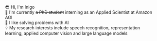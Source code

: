 😎 Hi, I'm Inigo  
🏫 I'm currently ~~a PhD student~~ interning as an Applied Scientist at Amazon AGI \
🤖 I like solving problems with AI \
💡 My research interests include speech recognition, representation learning, applied computer vision and large language models

<!--
**inigoval/inigoval** is a ✨ _special_ ✨ repository because its `README.md` (this file) appears on your GitHub profile.

Here are some ideas to get you started:

- 🔭 I’m currently working on ...
- 🌱 I’m currently learning ...
- 👯 I’m looking to collaborate on ...
- 🤔 I’m looking for help with ...
- 💬 Ask me about ...
- 📫 How to reach me: ...
- 😄 Pronouns: ...
- ⚡ Fun fact: ...
-->
